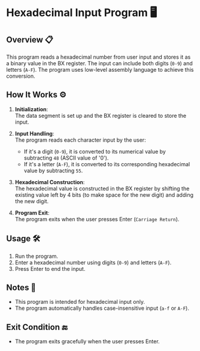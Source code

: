 # Hexadecimal Input Program 🖥️

## Overview 📋
This program reads a hexadecimal number from user input and stores it as a binary value in the BX register. The input can include both digits (`0-9`) and letters (`A-F`). The program uses low-level assembly language to achieve this conversion.

## How It Works ⚙️

1. **Initialization**:  
   The data segment is set up and the BX register is cleared to store the input.

2. **Input Handling**:  
   The program reads each character input by the user:
   - If it's a digit (`0-9`), it is converted to its numerical value by subtracting `48` (ASCII value of '0').
   - If it's a letter (`A-F`), it is converted to its corresponding hexadecimal value by subtracting `55`.
   
3. **Hexadecimal Construction**:  
   The hexadecimal value is constructed in the BX register by shifting the existing value left by 4 bits (to make space for the new digit) and adding the new digit.

4. **Program Exit**:  
   The program exits when the user presses Enter (`Carriage Return`).

## Usage 🛠️

1. Run the program.
2. Enter a hexadecimal number using digits (`0-9`) and letters (`A-F`).
3. Press Enter to end the input.

## Notes 📝

- This program is intended for hexadecimal input only.
- The program automatically handles case-insensitive input (`a-f` or `A-F`).

## Exit Condition 🔚

- The program exits gracefully when the user presses Enter.
